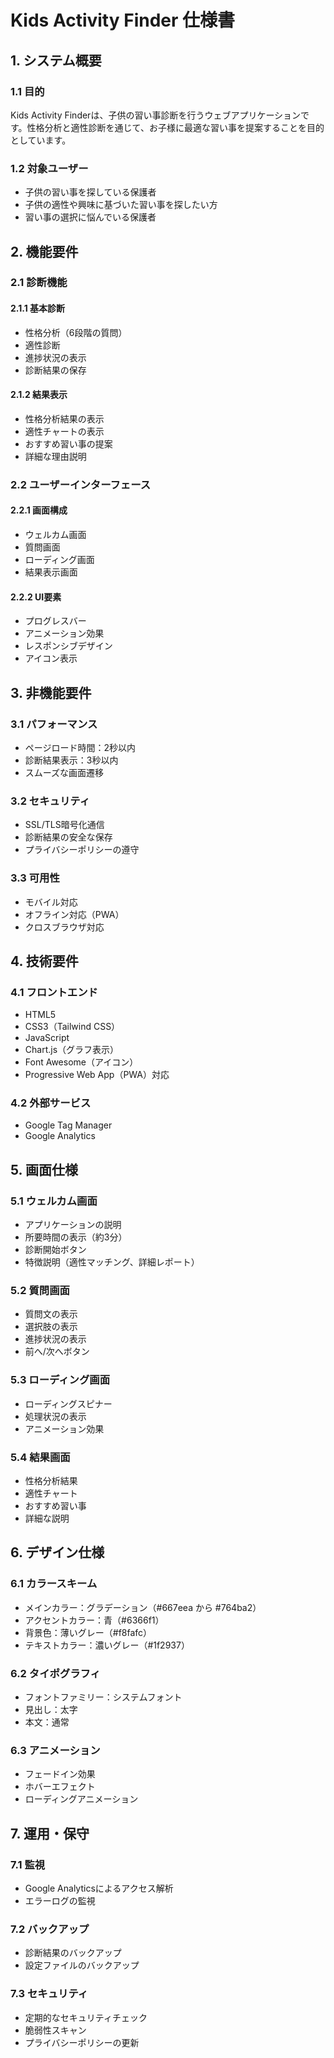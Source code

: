 # Kids Activity Finder 仕様書

## 1. システム概要

### 1.1 目的
Kids Activity Finderは、子供の習い事診断を行うウェブアプリケーションです。性格分析と適性診断を通じて、お子様に最適な習い事を提案することを目的としています。

### 1.2 対象ユーザー
- 子供の習い事を探している保護者
- 子供の適性や興味に基づいた習い事を探したい方
- 習い事の選択に悩んでいる保護者

## 2. 機能要件

### 2.1 診断機能
#### 2.1.1 基本診断
- 性格分析（6段階の質問）
- 適性診断
- 進捗状況の表示
- 診断結果の保存

#### 2.1.2 結果表示
- 性格分析結果の表示
- 適性チャートの表示
- おすすめ習い事の提案
- 詳細な理由説明

### 2.2 ユーザーインターフェース
#### 2.2.1 画面構成
- ウェルカム画面
- 質問画面
- ローディング画面
- 結果表示画面

#### 2.2.2 UI要素
- プログレスバー
- アニメーション効果
- レスポンシブデザイン
- アイコン表示

## 3. 非機能要件

### 3.1 パフォーマンス
- ページロード時間：2秒以内
- 診断結果表示：3秒以内
- スムーズな画面遷移

### 3.2 セキュリティ
- SSL/TLS暗号化通信
- 診断結果の安全な保存
- プライバシーポリシーの遵守

### 3.3 可用性
- モバイル対応
- オフライン対応（PWA）
- クロスブラウザ対応

## 4. 技術要件

### 4.1 フロントエンド
- HTML5
- CSS3（Tailwind CSS）
- JavaScript
- Chart.js（グラフ表示）
- Font Awesome（アイコン）
- Progressive Web App（PWA）対応

### 4.2 外部サービス
- Google Tag Manager
- Google Analytics

## 5. 画面仕様

### 5.1 ウェルカム画面
- アプリケーションの説明
- 所要時間の表示（約3分）
- 診断開始ボタン
- 特徴説明（適性マッチング、詳細レポート）

### 5.2 質問画面
- 質問文の表示
- 選択肢の表示
- 進捗状況の表示
- 前へ/次へボタン

### 5.3 ローディング画面
- ローディングスピナー
- 処理状況の表示
- アニメーション効果

### 5.4 結果画面
- 性格分析結果
- 適性チャート
- おすすめ習い事
- 詳細な説明

## 6. デザイン仕様

### 6.1 カラースキーム
- メインカラー：グラデーション（#667eea から #764ba2）
- アクセントカラー：青（#6366f1）
- 背景色：薄いグレー（#f8fafc）
- テキストカラー：濃いグレー（#1f2937）

### 6.2 タイポグラフィ
- フォントファミリー：システムフォント
- 見出し：太字
- 本文：通常

### 6.3 アニメーション
- フェードイン効果
- ホバーエフェクト
- ローディングアニメーション

## 7. 運用・保守

### 7.1 監視
- Google Analyticsによるアクセス解析
- エラーログの監視

### 7.2 バックアップ
- 診断結果のバックアップ
- 設定ファイルのバックアップ

### 7.3 セキュリティ
- 定期的なセキュリティチェック
- 脆弱性スキャン
- プライバシーポリシーの更新 